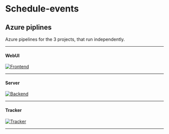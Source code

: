 # Schedule-events

## Azure piplines

Azure pipelines for the 3 projects, that run independently.

________________________________
<h4>WebUI</h4>

[![Frontend](https://dev.azure.com/berthel0802/Schedule-Events-Pipeline/_apis/build/status/Schedule-Events-Frontend?branchName=master)](https://dev.azure.com/berthel0802/Schedule-Events-Pipeline/_build/latest?definitionId=15&branchName=master)

_________________________________

<h4>Server</h4>

[![Backend](https://dev.azure.com/berthel0802/Schedule-Events-Pipeline/_apis/build/status/Schedule-Events-Backend?branchName=master)](https://dev.azure.com/berthel0802/Schedule-Events-Pipeline/_build/latest?definitionId=13&branchName=master)

_________________________________

<h4>Tracker</h4>

[![Tracker](https://dev.azure.com/berthel0802/Schedule-Events-Pipeline/_apis/build/status/Schedule-Events-Track?branchName=master)](https://dev.azure.com/berthel0802/Schedule-Events-Pipeline/_build/latest?definitionId=12&branchName=master)

_________________________________

